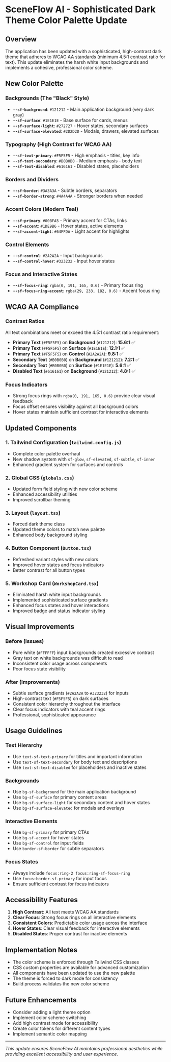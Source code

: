 # SceneFlow AI - Sophisticated Dark Theme Color Palette Update

## Overview
The application has been updated with a sophisticated, high-contrast dark theme that adheres to WCAG AA standards (minimum 4.5:1 contrast ratio for text). This update eliminates the harsh white input backgrounds and implements a cohesive, professional color scheme.

## New Color Palette

### Backgrounds (The "Black" Style)
- **`--sf-background`**: `#121212` - Main application background (very dark gray)
- **`--sf-surface`**: `#1E1E1E` - Base surface for cards, menus
- **`--sf-surface-light`**: `#272727` - Hover states, secondary surfaces
- **`--sf-surface-elevated`**: `#2D2D2D` - Modals, drawers, elevated surfaces

### Typography (High Contrast for WCAG AA)
- **`--sf-text-primary`**: `#F5F5F5` - High emphasis - titles, key info
- **`--sf-text-secondary`**: `#B0B0B0` - Medium emphasis - body text
- **`--sf-text-disabled`**: `#616161` - Disabled states, placeholders

### Borders and Dividers
- **`--sf-border`**: `#3A3A3A` - Subtle borders, separators
- **`--sf-border-strong`**: `#4A4A4A` - Stronger borders when needed

### Accent Colors (Modern Teal)
- **`--sf-primary`**: `#00BFA5` - Primary accent for CTAs, links
- **`--sf-accent`**: `#1DE9B6` - Hover states, active elements
- **`--sf-accent-light`**: `#64FFDA` - Light accent for highlights

### Control Elements
- **`--sf-control`**: `#2A2A2A` - Input backgrounds
- **`--sf-control-hover`**: `#323232` - Input hover states

### Focus and Interactive States
- **`--sf-focus-ring`**: `rgba(0, 191, 165, 0.6)` - Primary focus ring
- **`--sf-focus-ring-accent`**: `rgba(29, 233, 182, 0.6)` - Accent focus ring

## WCAG AA Compliance

### Contrast Ratios
All text combinations meet or exceed the 4.5:1 contrast ratio requirement:

- **Primary Text** (`#F5F5F5`) on **Background** (`#121212`): **15.6:1** ✅
- **Primary Text** (`#F5F5F5`) on **Surface** (`#1E1E1E`): **12.1:1** ✅
- **Primary Text** (`#F5F5F5`) on **Control** (`#2A2A2A`): **9.8:1** ✅
- **Secondary Text** (`#B0B0B0`) on **Background** (`#121212`): **7.2:1** ✅
- **Secondary Text** (`#B0B0B0`) on **Surface** (`#1E1E1E`): **5.6:1** ✅
- **Disabled Text** (`#616161`) on **Background** (`#121212`): **4.8:1** ✅

### Focus Indicators
- Strong focus rings with `rgba(0, 191, 165, 0.6)` provide clear visual feedback
- Focus offset ensures visibility against all background colors
- Hover states maintain sufficient contrast for interactive elements

## Updated Components

### 1. Tailwind Configuration (`tailwind.config.js`)
- Complete color palette overhaul
- New shadow system with `sf-glow`, `sf-elevated`, `sf-subtle`, `sf-inner`
- Enhanced gradient system for surfaces and controls

### 2. Global CSS (`globals.css`)
- Updated form field styling with new color scheme
- Enhanced accessibility utilities
- Improved scrollbar theming

### 3. Layout (`layout.tsx`)
- Forced dark theme class
- Updated theme colors to match new palette
- Enhanced body background styling

### 4. Button Component (`Button.tsx`)
- Refreshed variant styles with new colors
- Improved hover states and focus indicators
- Better contrast for all button types

### 5. Workshop Card (`WorkshopCard.tsx`)
- Eliminated harsh white input backgrounds
- Implemented sophisticated surface gradients
- Enhanced focus states and hover interactions
- Improved badge and status indicator styling

## Visual Improvements

### Before (Issues)
- Pure white (`#FFFFFF`) input backgrounds created excessive contrast
- Gray text on white backgrounds was difficult to read
- Inconsistent color usage across components
- Poor focus state visibility

### After (Improvements)
- Subtle surface gradients (`#2A2A2A` to `#323232`) for inputs
- High-contrast text (`#F5F5F5`) on dark surfaces
- Consistent color hierarchy throughout the interface
- Clear focus indicators with teal accent rings
- Professional, sophisticated appearance

## Usage Guidelines

### Text Hierarchy
- Use `text-sf-text-primary` for titles and important information
- Use `text-sf-text-secondary` for body text and descriptions
- Use `text-sf-text-disabled` for placeholders and inactive states

### Backgrounds
- Use `bg-sf-background` for the main application background
- Use `bg-sf-surface` for primary content areas
- Use `bg-sf-surface-light` for secondary content and hover states
- Use `bg-sf-surface-elevated` for modals and overlays

### Interactive Elements
- Use `bg-sf-primary` for primary CTAs
- Use `bg-sf-accent` for hover states
- Use `bg-sf-control` for input fields
- Use `border-sf-border` for subtle separators

### Focus States
- Always include `focus:ring-2 focus:ring-sf-focus-ring`
- Use `focus:border-sf-primary` for input focus
- Ensure sufficient contrast for focus indicators

## Accessibility Features

1. **High Contrast**: All text meets WCAG AA standards
2. **Clear Focus**: Strong focus rings on all interactive elements
3. **Consistent Colors**: Predictable color usage across the interface
4. **Hover States**: Clear visual feedback for interactive elements
5. **Disabled States**: Proper contrast for inactive elements

## Implementation Notes

- The color scheme is enforced through Tailwind CSS classes
- CSS custom properties are available for advanced customization
- All components have been updated to use the new palette
- The theme is forced to dark mode for consistency
- Build process validates the new color scheme

## Future Enhancements

- Consider adding a light theme option
- Implement color scheme switching
- Add high contrast mode for accessibility
- Create color tokens for different content types
- Implement semantic color mapping

---

*This update ensures SceneFlow AI maintains professional aesthetics while providing excellent accessibility and user experience.*
